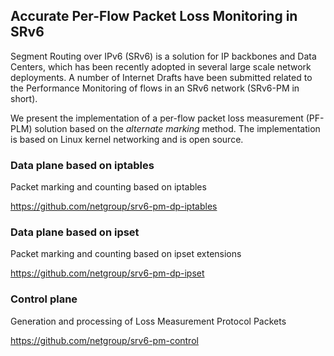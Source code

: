 ## Accurate Per-Flow Packet Loss Monitoring in SRv6 

Segment Routing over IPv6 (SRv6) is a solution for IP backbones and Data Centers, which has been recently adopted in several large scale network deployments. A number of Internet Drafts have been submitted related to the Performance Monitoring of flows in an SRv6 network (SRv6-PM in short).

We present the implementation of a per-flow packet loss measurement (PF-PLM) solution based on the _alternate marking_ method. The implementation is based on Linux kernel networking and is open source. 

### Data plane based on iptables

Packet marking and counting based on iptables 

https://github.com/netgroup/srv6-pm-dp-iptables

### Data plane based on ipset

Packet marking and counting based on ipset extensions

https://github.com/netgroup/srv6-pm-dp-ipset

### Control plane 

Generation and processing of Loss Measurement Protocol Packets 

https://github.com/netgroup/srv6-pm-control
